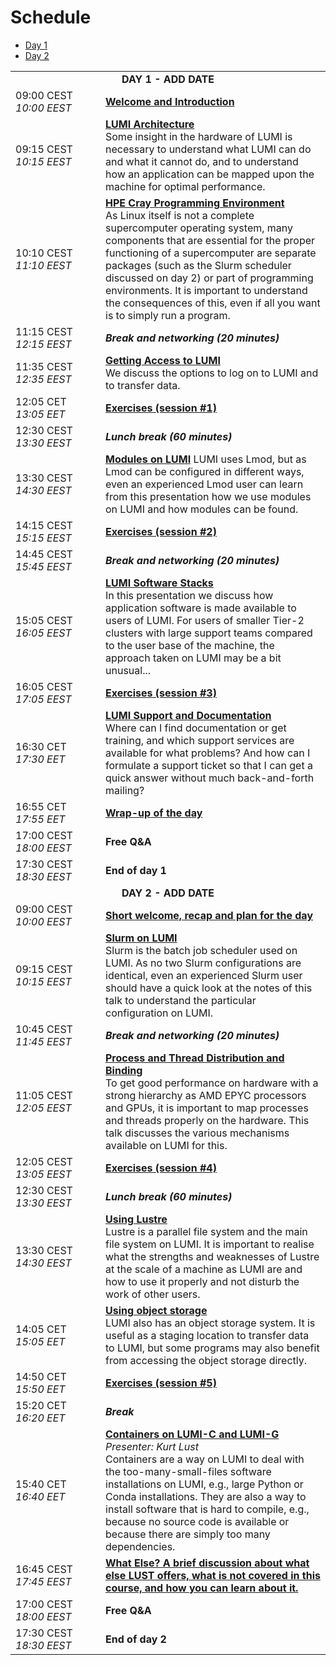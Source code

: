 # Schedule

<ul>
    <li><a href="#Day1">Day 1</a>
    <li><a href="#Day2">Day 2</a>
</ul>

<table style="text-align: left;">
<tbody>
<!--
DAY 1
-->
    <tr>
        <td colspan="2" align="center">
            <a name="Day1"><b>DAY 1 - ADD DATE</b></a>
        </td>
    </tr>
    <tr>
        <td style="width:8em">
            09:00 CEST
            <br/><em>10:00 EEST</em>
        </td>
        <td><b><a href="../MI101-IntroductionCourse/">Welcome and Introduction</a></b>
        <!--<br/><em>Presenters: Kurt Lust (LUST)</em>-->
        </td>
    </tr>
    <tr>
        <td>
            09:15 CEST
            <br/><em>10:15 EEST</em>
        </td>
        <td><b><a href="../M101-Architecture/">LUMI Architecture</a></b>
        <!--<br/><em>Presenter: Emanuele Vitali (LUST)</em>-->
        <br/>Some insight in the hardware of LUMI is necessary to understand what
        LUMI can do and what it cannot do, and to understand how an application can
        be mapped upon the machine for optimal performance.
        </td>
    </tr>
    <tr>
        <td>
            10:10 CEST
            <br/><em>11:10 EEST</em>
        </td>
        <td><b><a href="../M102-CPE/">HPE Cray Programming Environment</a></b>
        <!--<br/><em>Presenter: Kurt Lust (LUST)</em>-->
        <br/>As Linux itself is not a complete supercomputer operating system, many components
        that are essential for the proper functioning of a supercomputer are separate packages
        (such as the Slurm scheduler discussed on day 2) or part of programming environments. 
        It is important to understand the consequences of this, even if all you want is to simply
        run a program.
        </td>
    </tr>
    <tr>
        <td>
            11:15 CEST
            <br/><em>12:15 EEST</em>
        </td>
        <td><b><em>Break and networking (20 minutes)</em></b>
        </td>
    </tr>
    <tr>
        <td>
            11:35 CEST
            <br/><em>12:35 EEST</em>
        </td>
        <td><b><a href="../M103-Access/">Getting Access to LUMI</a></b>
        <!--<br/><em>Presenter: Kurt Lust (LUST)</em>-->
        <br/>We discuss the options to log on to LUMI and to transfer data.
        </td>
    </tr>
    <tr>
        <td>
            12:05 CET
            <br/><em>13:05 EET</em>
        </td>
        <td><b><a href="../ME103-Exercises-1/">Exercises (session #1)</a></b>
        </td>
    </tr>
    <tr>
        <td>
            12:30 CEST
            <br/><em>13:30 EEST</em>
        </td>
        <td><b><em>Lunch break (60 minutes)</em></b>
        </td>
    </tr>
    <tr>
        <td>
            13:30 CEST
            <br/><em>14:30 EEST</em>
        </td>
        <td><b><a href="../M104-Modules/">Modules on LUMI</a></b>
        <!--<em>Presenter: Kurt Lust (LUST)</em>-->
        LUMI uses Lmod, but as Lmod can be configured in different ways, even an experienced
        Lmod user can learn from this presentation how we use modules on LUMI and how
        modules can be found.
        </td>
    </tr>
    <tr>
        <td>
            14:15 CEST
            <br/><em>15:15 EEST</em>
        </td>
        <td><b><a href="../ME104-Exercises-2/">Exercises (session #2)</a></b>
        </td>
    </tr>
    <tr>
        <td>
            14:45 CEST
            <br/><em>15:45 EEST</em>
        </td>
        <td><b><em>Break and networking (20 minutes)</em></b>
        </td>
    </tr>
    <tr>
        <td>
            15:05 CEST
            <br/><em>16:05 EEST</em>
        </td>
        <td><b><a href="../M105-SoftwareStacks/">LUMI Software Stacks</a></b>
        <!--<br/><em>Presenter: Kurt Lust (LUST)</em>-->
        <br/>In this presentation we discuss how application software is made available to
        users of LUMI. For users of smaller Tier-2 clusters with large support teams compared
        to the user base of the machine, the approach taken on LUMI may be a bit unusual...
        </td>
    </tr>
    <tr>
        <td>
            16:05 CEST
            <br/><em>17:05 EEST</em>
        </td>
        <td><b><a href="../ME105-Exercises-3/">Exercises (session #3)</a></b>
        </td>
    </tr>
    <tr>
        <td>
            16:30 CET
            <br/><em>17:30 EET</em>
        </td>
        <td><b><a href="../M106-Support/">LUMI Support and Documentation</a></b>
        <!-- <br/><em>Presenter: Jorik van Kemenade or Kurt Lust (LUST)</em> -->
        <br/>Where can I find documentation or get training, and which support services are 
        available for what problems? And how can I formulate a support ticket so that I can
        get a quick answer without much back-and-forth mailing?
        </td>
    </tr>
    <tr>
        <td>
            16:55 CET
            <br/><em>17:55 EET</em>
        </td>
        <td><b><a href="../MI102-WrapUpDay1">Wrap-up of the day</a></b> 
        </td>
    </tr>
    <tr>
        <td>
            17:00 CEST
            <br/><em>18:00 EEST</em>
        </td>
        <td><b>Free Q&A</a></b> 
        </td>
    </tr>
    <tr>
        <td>
            17:30 CEST
            <br/><em>18:30 EEST</em>
        </td>
        <td><b>End of day 1</a></b> 
        </td>
    </tr>
<!--
DAY 2
-->
    <tr>
        <td colspan="2" align="center">
            <a name="Day2"><b>DAY 2 - ADD DATE</b></a>
        </td>
    </tr>
    <tr>
        <td style="width:8em">
            09:00 CEST
            <br/><em>10:00 EEST</em>
        </td>
        <td><b><a href="../MI201-IntroductionDay2">Short welcome, recap and plan for the day</a></b>
        <!--<br/><em>Presenters: Kurt Lust (LUST) and Jørn Dietze (LUST)</em>-->
        </td>
    </tr>
    <tr>
        <td>
            09:15 CEST
            <br/><em>10:15 EEST</em>
        </td>
        <td><b><a href="../M201-Slurm/">Slurm on LUMI</a></b>
        <!--<br/><em>Presenter: Jorik van Kemenade (LUST)</em>-->
        <br/>Slurm is the batch job scheduler used on LUMI. As no two Slurm configurations are
        identical, even an experienced Slurm user should have a quick look at the notes of this
        talk to understand the particular configuration on LUMI.
        </td>
    </tr>
    <tr>
        <td>
            10:45 CEST
            <br/><em>11:45 EEST</em>
        </td>
        <td><b><em>Break and networking (20 minutes)</em></b>
        </td>
    </tr>
    <tr>
        <td>
            11:05 CEST
            <br/><em>12:05 EEST</em>
        </td>
        <td><b><a href="../M202-Binding/">Process and Thread Distribution and Binding</a></b>
        <!--<br/><em>Presenter: Kurt Lust (LUST)</em>-->
        <br/>To get good performance on hardware with a strong hierarchy as AMD EPYC processors and
        GPUs, it is important to map processes and threads properly on the hardware. This talk discusses
        the various mechanisms available on LUMI for this.
        </td>
    </tr>
    <tr>
        <td>
            12:05 CEST
            <br/><em>13:05 EEST</em>
        </td>
        <td><b><a href="../ME202-Exercises-4/">Exercises (session #4)</a></b>
        </td>
    </tr>
    <tr>
        <td>
            12:30 CEST
            <br/><em>13:30 EEST</em>
        </td>
        <td><b><em>Lunch break (60 minutes)</em></b>
        </td>
    </tr>
    <tr>
        <td>
            13:30 CEST
            <br/><em>14:30 EEST</em>
        </td>
        <td><b><a href="../M203-Lustre/">Using Lustre</a></b>
        <!--<em>Presenter: Emanuele Vitali (LUST)</em>-->
        <br/>Lustre is a parallel file system and the main file system on LUMI.
        It is important to realise what the strengths and weaknesses of Lustre at the
        scale of a machine as LUMI are and how to use it properly and not disturb the
        work of other users.
        </td>
    </tr>
    <tr>
        <td>
            14:05 CET
            <br/><em>15:05 EET</em>
        </td>
        <td><b><a href="../M204-ObjectStorage/">Using object storage</a></b>
        <!-- <br/><em>Presenter: Kurt Lust</em> -->
        <br/>LUMI also has an object storage system. It is useful as a staging location
        to transfer data to LUMI, but some programs may also benefit from accessing the 
        object storage directly.
        </td>
    </tr>
    <tr>
        <td>
            14:50 CET
            <br/><em>15:50 EET</em>
        </td>
        <td><b><a href="../ME204-Exercises-5/">Exercises (session #5)</a></b>
        </td>
    </tr>
    <tr>
        <td>
            15:20 CET
            <br/><em>16:20 EET</em>
        </td>
        <td><b><em>Break</em></b>
        </td>
    </tr>
    <tr>
        <td>
            15:40 CET
            <br/><em>16:40 EET</em>
        </td>
        <td><b><a href="../M205-Containers/">Containers on LUMI-C and LUMI-G</a></b>
        <br/><em>Presenter: Kurt Lust</em>
        <br/>Containers are a way on LUMI to deal with the too-many-small-files software
        installations on LUMI, e.g., large Python or Conda installations. They are also a 
        way to install software that is hard to compile, e.g., because no source code is
        available or because there are simply too many dependencies.
        </td>
    </tr>
    <tr>
        <td>
            16:45 CEST
            <br/><em>17:45 EEST</em>
        </td>
        <td><b><a href="../MI202-WhatElse/">What Else?
        A brief discussion about what else LUST offers, what is not covered in this course,
        and how you can learn about it.</a></b>
        <!--<em>Presenter: Kurt Lust (LUST)</em>-->
        </td>
    </tr>
    <tr>
        <td>
            17:00 CEST
            <br/><em>18:00 EEST</em>
        </td>
        <td><b>Free Q&A</b> 
        </td>
    </tr>
    <tr>
        <td>
            17:30 CEST
            <br/><em>18:30 EEST</em>
        </td>
        <td><b>End of day 2</a></b> 
        </td>
    </tr>
</tbody>
</table>
